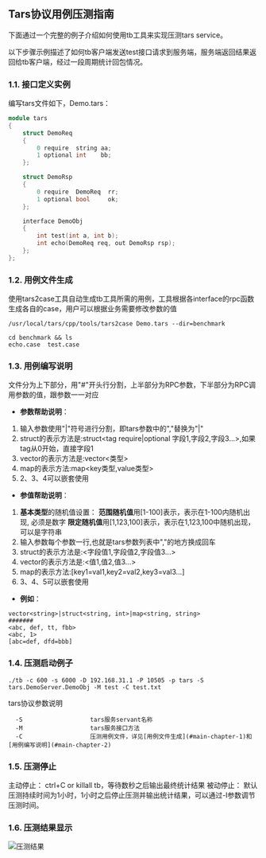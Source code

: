 ## Tars协议用例压测指南

下面通过一个完整的例子介绍如何使用tb工具来实现压测tars service。

以下步骤示例描述了如何tb客户端发送test接口请求到服务端，服务端返回结果返回给tb客户端，经过一段周期统计回包情况。


### 1.1. 接口定义实例

编写tars文件如下，Demo.tars：

```cpp
module tars
{
    struct DemoReq
    {
        0 require  string aa;
        1 optional int    bb;
    };

    struct DemoRsp
    {
        0 require  DemoReq  rr;
        1 optional bool     ok;
    };

    interface DemoObj
    {
        int test(int a, int b);
        int echo(DemoReq req, out DemoRsp rsp);
    };
};
```

### <a id="tb-chapter-1"></a>1.2. 用例文件生成

使用tars2case工具自动生成tb工具所需的用例，工具根据各interface的rpc函数生成各自的case，用户可以根据业务需要修改参数的值

```text
/usr/local/tars/cpp/tools/tars2case Demo.tars --dir=benchmark

cd benchmark && ls
echo.case  test.case
```

### <a id="tb-chapter-2"></a> 1.3. 用例编写说明

文件分为上下部分，用"#"开头行分割，上半部分为RPC参数，下半部分为RPC调用参数的值，跟参数一一对应

- **参数帮助说明**：
 1. 输入参数使用"|"符号进行分割，即tars参数中的","替换为"|"
 2. struct的表示方法是:struct<tag require|optional 字段1,字段2,字段3...>,如果tag从0开始，直接字段1
 3. vector的表示方法是:vector<类型>
 4. map的表示方法:map<key类型,value类型>
 5. 2、3、4可以嵌套使用

- **参值帮助说明**：
 1. <strong>基本类型</strong>的随机值设置：
    <strong>范围随机值</strong>用[1-100]表示，表示在1-100内随机出现, 必须是数字
    <strong>限定随机值</strong>用[1,123,100]表示，表示在1,123,100中随机出现，可以是字符串
 2. 输入参数每个参数一行,也就是tars参数列表中","的地方换成回车
 3. struct的表示方法是:<字段值1,字段值2,字段值3...>
 4. vector的表示方法是:<值1,值2,值3...>
 5. map的表示方法:[key1=val1,key2=val2,key3=val3...]
 6. 3、4、5可以嵌套使用

- **例如**：
```text
vector<string>|struct<string, int>|map<string, string>
#######
<abc, def, tt, fbb>
<abc, 1>
[abc=def, dfd=bbb]
```

### 1.4. 压测启动例子
```text
./tb -c 600 -s 6000 -D 192.168.31.1 -P 10505 -p tars -S tars.DemoServer.DemoObj -M test -C test.txt
```

tars协议参数说明
```text
  -S                   tars服务servant名称
  -M                   tars服务接口方法
  -C                   压测用例文件，详见[用例文件生成](#main-chapter-1)和[用例编写说明](#main-chapter-2)
```

### 1.5. 压测停止
主动停止： ctrl+C or killall tb，等待数秒之后输出最终统计结果
被动停止： 默认压测持续时间为1小时，1小时之后停止压测并输出统计结果，可以通过-I参数调节压测时间。


### 1.6. 压测结果显示
![压测结果](../../assets/tb_http_result.jpg)
